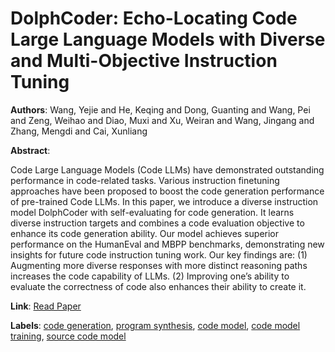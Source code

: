 # DolphCoder: Echo-Locating Code Large Language Models with Diverse and Multi-Objective Instruction Tuning

**Authors**: Wang, Yejie and He, Keqing and Dong, Guanting and Wang, Pei and Zeng, Weihao and Diao, Muxi and Xu, Weiran and Wang, Jingang and Zhang, Mengdi and Cai, Xunliang

**Abstract**:

Code Large Language Models (Code LLMs) have demonstrated outstanding performance in code-related tasks. Various instruction finetuning approaches have been proposed to boost the code generation performance of pre-trained Code LLMs. In this paper, we introduce a diverse instruction model DolphCoder with self-evaluating for code generation. It learns diverse instruction targets and combines a code evaluation objective to enhance its code generation ability. Our model achieves superior performance on the HumanEval and MBPP benchmarks, demonstrating new insights for future code instruction tuning work. Our key findings are: (1) Augmenting more diverse responses with more distinct reasoning paths increases the code capability of LLMs. (2) Improving one’s ability to evaluate the correctness of code also enhances their ability to create it.

**Link**: [Read Paper](https://doi.org/10.18653/v1/2024.acl-long.259)

**Labels**: [code generation](../../labels/code_generation.md), [program synthesis](../../labels/program_synthesis.md), [code model](../../labels/code_model.md), [code model training](../../labels/code_model_training.md), [source code model](../../labels/source_code_model.md)
